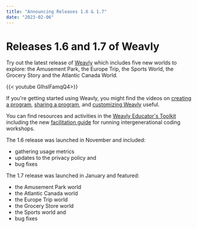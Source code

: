 ```yaml
---
title: "Announcing Releases 1.6 & 1.7"
date: "2023-02-06"
---
```


# Releases 1.6 and 1.7 of Weavly

Try out the latest release of [Weavly](https://create.weavly.org/) which includes
five new worlds to explore: the Amusement Park, the Europe Trip, the Sports World,
the Grocery Story and the Atlantic Canada World.

{{< youtube  GIhslFamqQ4>}}

If you're getting started using Weavly, you might find the videos on
[creating a program](https://www.youtube.com/watch?v=zg-TmHyBx0E&t=0s),
[sharing a program](https://www.youtube.com/watch?v=VZyaot1YL9U&t=0s), and
[customizing Weavly](https://www.youtube.com/watch?v=eAG2VnmCotc&t=0s) useful.

You can find resources and activities in the
[Weavly Educator's Toolkit](https://weavly.org/learn/) including the new
[facilitation guide](https://weavly.org/learn/resources/facilitating-intergenerational-coding-workshops/)
for running intergenerational coding workshops.

The 1.6 release was launched in November and included:

- gathering usage metrics
- updates to the privacy policy and
- bug fixes


The 1.7 release was launched in January and featured:

- the Amusement Park world
- the Atlantic Canada world
- the Europe Trip world
- the Grocery Store world
- the Sports world and
- bug fixes
